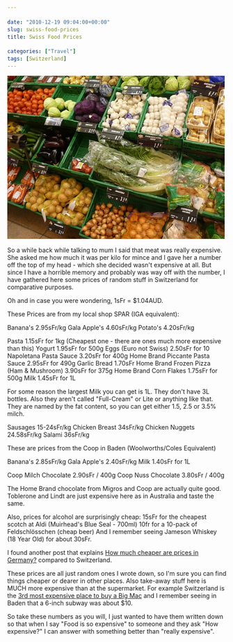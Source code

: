 ```yaml
---

date: "2010-12-19 09:04:00+00:00"
slug: swiss-food-prices
title: Swiss Food Prices

categories: ["Travel"]
tags: [Switzerland]
---
```


![SPAR Turgi](p1030269.jpg)

So a while back while talking to mum I said that meat was really expensive. She asked me how much it was per kilo for mince and I gave her a number off the top of my head - which she decided wasn't expensive at all. But since I have a horrible memory and probably was way off with the number, I have gathered here some prices of random stuff in Switzerland for comparative purposes.

Oh and in case you were wondering, 1sFr = $1.04AUD.

These Prices are from my local shop SPAR (IGA equivalent):

Banana's 2.95sFr/kg
Gala Apple's 4.60sFr/kg
Potato's 4.20sFr/kg

Pasta 1.15sFr for 1kg (Cheapest one - there are ones much more expensive than this)
Yogurt 1.95sFr for 500g
Eggs (Euro not Swiss) 2.50sFr for 10
Napoletana Pasta Sauce 3.20sFr for 400g
Home Brand Piccante Pasta Sauce 2.95sFr for 490g
Garlic Bread 1.70sFr
Home Brand Frozen Pizza (Ham & Mushroom) 3.90sFr for 375g
Home Brand Corn Flakes 1.75sFr for 500g
Milk 1.45sFr for 1L

For some reason the largest Milk you can get is 1L. They don't have 3L bottles. Also they aren't called "Full-Cream" or Lite or anything like that. They are named by the fat content, so you can get either 1.5, 2.5 or 3.5% milch.

Sausages 15-24sFr/kg
Chicken Breast 34sFr/kg
Chicken Nuggets 24.58sFr/kg
Salami 36sFr/kg

These are prices from the Coop in Baden (Woolworths/Coles Equivalent)

Banana's 2.85sFr/kg
Gala Apple's 2.40sFr/kg
Milk 1.40sFr for 1L

Coop Milch Chocolate 2.90sFr / 400g
Coop Nuss Chocolate 3.80sFr / 400g

The Home Brand chocolate from Migros and Coop are actually quite good. Toblerone and Lindt are just expensive here as in Australia and taste the same.

Also, prices for alcohol are surprisingly cheap:
15sFr for the cheapest scotch at Aldi (Muirhead's Blue Seal - 700ml)
10fr for a 10-pack of Feldschlösschen (cheap beer)
And I remember seeing Jameson Whiskey (18 Year Old) for about 30sFr.

I found another post that explains [How much cheaper are prices in Germany?](http://www.onebigyodel.com/2010/10/dear-frau-how-much-cheaper-are-prices.html) compared to Switzerland.

These prices are all just random ones I wrote down, so I'm sure you can find things cheaper or dearer in other places. Also take-away stuff here is MUCH more expensive than at the supermarket. For example Switzerland is the [3rd most expensive place to buy a Big Mac](http://en.wikipedia.org/wiki/Big_Mac_Index#Figures) and I remember seeing in Baden that a 6-inch subway was about $10.

So take these numbers as you will, I just wanted to have them written down so that when I say "Food is so expensive" to someone and they ask "How expensive?" I can answer with something better than "really expensive".
